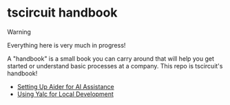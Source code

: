 # tscircuit handbook

> [!WARNING]
> Everything here is very much in progress!

A "handbook" is a small book you can carry around that will help you get started or understand
basic processes at a company. This repo is tscircuit's handbook!

- [Setting Up Aider for AI Assistance](./guides/setting-up-aider.md)
- [Using Yalc for Local Development](./guides/using-yalc.md)
